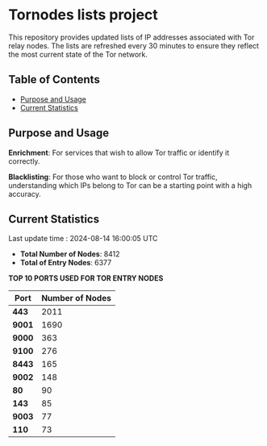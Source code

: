 # Tornodes lists project

This repository provides updated lists of IP addresses associated with Tor relay nodes. The lists are refreshed every 30 minutes to ensure they reflect the most current state of the Tor network.

## Table of Contents

- [Purpose and Usage](#purpose-and-usage)
- [Current Statistics](#current-statistics)


## Purpose and Usage

**Enrichment**: For services that wish to allow Tor traffic or identify it correctly.

**Blacklisting**: For those who want to block or control Tor traffic, understanding which IPs belong to Tor can be a starting point with a high accuracy.

## Current Statistics

Last update time : 2024-08-14 16:00:05 UTC

- **Total Number of Nodes**: 8412
- **Total of Entry Nodes**: 6377

**TOP 10 PORTS USED FOR TOR ENTRY NODES**

| **Port** | **Number of Nodes** |
|------|-----------------|
| **443**   | 2011  |
| **9001**   | 1690  |
| **9000**   | 363  |
| **9100**   | 276  |
| **8443**   | 165  |
| **9002**   | 148  |
| **80**   | 90  |
| **143**   | 85  |
| **9003**   | 77  |
| **110**   | 73  |

